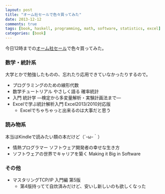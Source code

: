 ```yaml
---
layout: post
title: "オーム社セールで色々買ってみた"
date: 2013-12-12
comments: true
tags: [book, haskell, programming, math, software, statistics, excel]
categories: [book]
---
```


今日12時までの[オーム社セール](http://estore.ohmsha.co.jp/titles)で色々買ってみた。

### 数学・統計系

大学とかで勉強したものの、忘れたり応用できていなかったりするので。

- プログラミングのための線形代数
- 数学チュートリアル やさしく語る 確率統計
- 入門 統計学 ―検定から多変量解析・実験計画法まで―
- Excelで学ぶ統計解析入門 Excel2013/2010対応版
  - Excelでちゃちゃっと出来るのは大事だと思う

### 読み物系

本当はKindleで読みたい類の本だけど（´-ω-｀）

- 情熱プログラマー ソフトウェア開発者の幸せな生き方
- ソフトウェアの世界でキャリアを築く Making it Big in Software

### その他
- マスタリングTCP/IP 入門編 第5版
  - 第4版持ってて自炊済みだけど、安いし新しいのも欲しくなった
